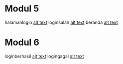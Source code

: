 # Modul 5

halamanlogin
[alt text](https://github.com/dhani1711/praktikum3/blob/master/ss-modul5/index.png?raw=true)
loginsalah
[alt text](https://github.com/dhani1711/praktikum3/blob/master/ss-modul5/salah.png?raw=true)
beranda
[alt text](https://github.com/dhani1711/praktikum3/blob/master/ss-modul5/beranda.png?raw=true)

# Modul 6

loginberhasil
[alt text](https://github.com/dhani1711/praktikum3/blob/master/php-modul6/ss/berhasil.png?raw=true)
logingagal
[alt text](https://github.com/dhani1711/praktikum3/blob/master/php-modul6/ss/salah.png?raw=true)
